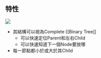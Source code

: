 ## 特性

![](https://i.imgur.com/Gcz1LCV.png)
* 其結構可以視為Complete [[Binary Tree]]
	* 可以快速定位Parent和左右Child
	* 可以快速知道下一個Node要放哪
* 每一節點都小於或大於其Child